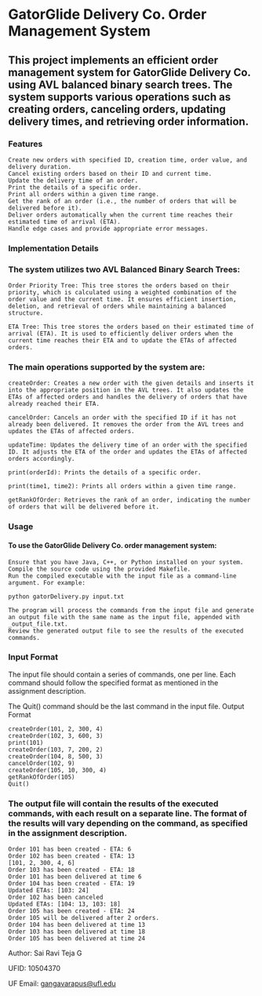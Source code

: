 # GatorGlide Delivery Co. Order Management System

## This project implements an efficient order management system for GatorGlide Delivery Co. using AVL balanced binary search trees. The system supports various operations such as creating orders, canceling orders, updating delivery times, and retrieving order information.
### Features

    Create new orders with specified ID, creation time, order value, and delivery duration.
    Cancel existing orders based on their ID and current time.
    Update the delivery time of an order.
    Print the details of a specific order.
    Print all orders within a given time range.
    Get the rank of an order (i.e., the number of orders that will be delivered before it).
    Deliver orders automatically when the current time reaches their estimated time of arrival (ETA).
    Handle edge cases and provide appropriate error messages.

### Implementation Details

### The system utilizes two AVL Balanced Binary Search Trees:

    Order Priority Tree: This tree stores the orders based on their priority, which is calculated using a weighted combination of the order value and the current time. It ensures efficient insertion, deletion, and retrieval of orders while maintaining a balanced structure.

    ETA Tree: This tree stores the orders based on their estimated time of arrival (ETA). It is used to efficiently deliver orders when the current time reaches their ETA and to update the ETAs of affected orders.

### The main operations supported by the system are:

    createOrder: Creates a new order with the given details and inserts it into the appropriate position in the AVL trees. It also updates the ETAs of affected orders and handles the delivery of orders that have already reached their ETA.

    cancelOrder: Cancels an order with the specified ID if it has not already been delivered. It removes the order from the AVL trees and updates the ETAs of affected orders.

    updateTime: Updates the delivery time of an order with the specified ID. It adjusts the ETA of the order and updates the ETAs of affected orders accordingly.

    print(orderId): Prints the details of a specific order.

    print(time1, time2): Prints all orders within a given time range.
    
    getRankOfOrder: Retrieves the rank of an order, indicating the number of orders that will be delivered before it.

### Usage

#### To use the GatorGlide Delivery Co. order management system:

    Ensure that you have Java, C++, or Python installed on your system.
    Compile the source code using the provided Makefile.
    Run the compiled executable with the input file as a command-line argument. For example:

    python gatorDelivery.py input.txt

    The program will process the commands from the input file and generate an output file with the same name as the input file, appended with _output_file.txt.
    Review the generated output file to see the results of the executed commands.

### Input Format

The input file should contain a series of commands, one per line. Each command should follow the specified format as mentioned in the assignment description.

The Quit() command should be the last command in the input file.
Output Format

```
createOrder(101, 2, 300, 4)
createOrder(102, 3, 600, 3)
print(101)
createOrder(103, 7, 200, 2)
createOrder(104, 8, 500, 3)
cancelOrder(102, 9)
createOrder(105, 10, 300, 4)
getRankOfOrder(105)
Quit()
```

### The output file will contain the results of the executed commands, with each result on a separate line. The format of the results will vary depending on the command, as specified in the assignment description.

```
Order 101 has been created - ETA: 6
Order 102 has been created - ETA: 13
[101, 2, 300, 4, 6]
Order 103 has been created - ETA: 18
Order 101 has been delivered at time 6
Order 104 has been created - ETA: 19
Updated ETAs: [103: 24]
Order 102 has been canceled
Updated ETAs: [104: 13, 103: 18]
Order 105 has been created - ETA: 24
Order 105 will be delivered after 2 orders.
Order 104 has been delivered at time 13
Order 103 has been delivered at time 18
Order 105 has been delivered at time 24
```

Author: Sai Ravi Teja G

UFID: 10504370

UF Email: gangavarapus@ufl.edu